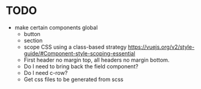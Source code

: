 # TODO

- make certain components global
	- button
	- section
	- scope CSS using a class-based strategy https://vuejs.org/v2/style-guide/#Component-style-scoping-essential
	- First header no margin top, all headers no margin bottom.
	- Do I need to bring back the field component?
	- Do I need c-row?
	- Get css files to be generated from scss